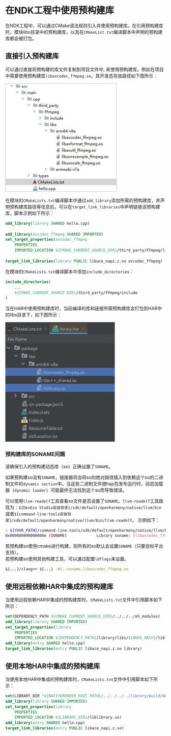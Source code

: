 # 在NDK工程中使用预构建库

在NDK工程中，可以通过CMake语法规则引入并使用预构建库。在引用预构建库时，模块libs目录中的预构建库，以及在`CMakeList.txt`编译脚本中声明的预构建库都会被打包。

## 直接引入预构建库

可以通过直接将预构建的库文件复制到项目文件中, 来使用预构建库。例如在项目中需要使用预构建库`libavcodec_ffmpeg.so`，其开发态存放路径如下图所示：

![Snipaste_2023-10-30_14-39-27](figures/Snipaste_2023-10-30_14-39-27.png)

在模块的`CMakeLists.txt`编译脚本中通过`add_library`添加所需的预构建库，并声明预构建库路径等信息后，可以在`target_link_libraries`中声明链接该预构建库，脚本示例如下所示：

```cmake
add_library(library SHARED hello.cpp)

add_library(avcodec_ffmpeg SHARED IMPORTED)
set_target_properties(avcodec_ffmpeg
    PROPERTIES
    IMPORTED_LOCATION ${CMAKE_CURRENT_SOURCE_DIR}/third_party/FFmpeg/libs/${OHOS_ARCH}/libavcodec_ffmpeg.so)

target_link_libraries(library PUBLIC libace_napi.z.so avcodec_ffmpeg)
```

在模块的`CMakeLists.txt`编译脚本中添加`include_directories`：

```cmake
include_directories(
    ...
    ${CMAKE_CURRENT_SOURCE_DIR}/third_party/FFmpeg/include
)
```

当在HAR中使用预构建库时，当前编译的库和链接所需预构建库会打包到HAR中的libs目录下，如下图所示：

![zh-cn_image_0000001693795070](figures/zh-cn_image_0000001693795070.png)

### 预构建库的SONAME问题

请确保引入的预构建动态库（so）正确设置了`SONAME`。

如果预构建so没有`SONAME`，链接器将会将so的绝对路径插入到依赖这个so的二进制文件的`dynamic section`中。当这些二进制文件随hap包发布运行时，动态加载器（`dynamic loader`）可能最终无法找到这个so而导致错误。

可以使用`llvm-readelf`工具查看so文件是否设置了`SONAME`。`llvm-readelf`工具路径为：`${DevEco Studio安装目录}/sdk/default/openharmony/native/llvm/bin`或者`${command-line-tools安装目录}/sdk/default/openharmony/native/llvm/bin/llvm-readelf`。
示例如下：

```bash
> ${YOUR_PATH}/command-line-tools/sdk/default/openharmony/native/llvm/bin/llvm-readelf -d libavcodec_ffmpeg.so | grep SONAME  
0x000000000000000e (SONAME)             Library soname: [libavcodec_ffmpeg.so]
```

若预构建so使用cmake进行构建，则所有的so默认会设置`SONAME`（只要目标平台支持）。  
若预构建so使用其他构建工具，可以通过配置`ldflags`来设置。

```bash
${...}/clang++ ${...} -Wl,-soname,libavcodec_ffmpeg.so
```

## 使用远程依赖HAR中集成的预构建库

当使用远程依赖HAR中集成的预构建库时，`CMakeLists.txt`文件中引用脚本如下所示：

```cmake
set(DEPENDENCY_PATH ${CMAKE_CURRENT_SOURCE_DIR}/../../../oh_modules)
add_library(library SHARED IMPORTED)
set_target_properties(library
    PROPERTIES
    IMPORTED_LOCATION ${DEPENDENCY_PATH}/library/libs/${OHOS_ARCH}/liblibrary.so)
add_library(entry SHARED hello.cpp)
target_link_libraries(entry PUBLIC libace_napi.z.so library)
```

## 使用本地HAR中集成的预构建库

当使用本地HAR中集成的预构建库时，`CMakeLists.txt`文件中引用脚本如下所示：

```cmake
set(LIBRARY_DIR "${NATIVERENDER_ROOT_PATH}/../../../../library/build/default/intermediates/libs/default/${OHOS_ARCH}/")
add_library(library SHARED IMPORTED)
set_target_properties(library
    PROPERTIES
    IMPORTED_LOCATION ${LIBRARY_DIR}/liblibrary.so)
add_library(entry SHARED hello.cpp)
target_link_libraries(entry PUBLIC libace_napi.z.so)
```
